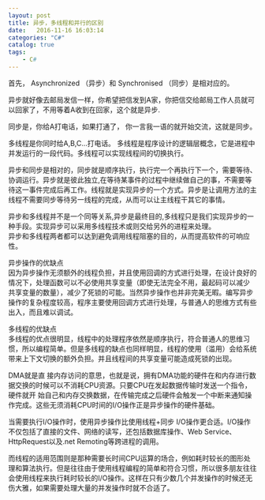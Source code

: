 ```yaml
---
layout: post
title: 异步，多线程和并行的区别
date:   2016-11-16 16:03:14
categories: "C#"
catalog: true
tags: 
    - C#
---
```




首先， Asynchronized （异步）和 Synchronised （同步）是相对应的。    

异步就好像去邮局发信一样，你希望把信发到A家，你把信交给邮局工作人员就可以回家了，不用等着A收到在回家，这个就是异步.    

同步是，你给A打电话，如果打通了， 你一言我一语的就开始交流，这就是同步。   

多线程是你同时给A,B,C...打电话。 多线程是程序设计的逻辑层概念，它是进程中并发运行的一段代码。多线程可以实现线程间的切换执行。 
 
异步和同步是相对的，同步就是顺序执行，执行完一个再执行下一个，需要等待、协调运行。异步就是彼此独立,在等待某事件的过程中继续做自己的事，不需要等待这一事件完成后再工作。线程就是实现异步的一个方式。异步是让调用方法的主线程不需要同步等待另一线程的完成，从而可以让主线程干其它的事情。    

异步和多线程并不是一个同等关系,异步是最终目的,多线程只是我们实现异步的一种手段。实现异步可以采用多线程技术或则交给另外的进程来处理。  
异步和多线程两者都可以达到避免调用线程阻塞的目的，从而提高软件的可响应性。  

异步操作的优缺点  
因为异步操作无须额外的线程负担，并且使用回调的方式进行处理，在设计良好的情况下，处理函数可以不必使用共享变量（即使无法完全不用，最起码可以减少 共享变量的数量），减少了死锁的可能。当然异步操作也并非完美无暇。编写异步操作的复杂程度较高，程序主要使用回调方式进行处理，与普通人的思维方式有些出入，而且难以调试。   

多线程的优缺点  
多线程的优点很明显，线程中的处理程序依然是顺序执行，符合普通人的思维习惯，所以编程简单。但是多线程的缺点也同样明显，线程的使用（滥用）会给系统带来上下文切换的额外负担。并且线程间的共享变量可能造成死锁的出现。   

DMA就是直 接内存访问的意思，也就是说，拥有DMA功能的硬件在和内存进行数据交换的时候可以不消耗CPU资源。只要CPU在发起数据传输时发送一个指令，硬件就开 始自己和内存交换数据，在传输完成之后硬件会触发一个中断来通知操作完成。这些无须消耗CPU时间的I/O操作正是异步操作的硬件基础。  

当需要执行I/O操作时，使用异步操作比使用线程+同步 I/O操作更合适。I/O操作不仅包括了直接的文件、网络的读写，还包括数据库操作、Web Service、HttpRequest以及.net Remoting等跨进程的调用。   

而线程的适用范围则是那种需要长时间CPU运算的场合，例如耗时较长的图形处理和算法执行。但是往往由于使用线程编程的简单和符合习惯，所以很多朋友往往会使用线程来执行耗时较长的I/O操作。这样在只有少数几个并发操作的时候还无伤大雅，如果需要处理大量的并发操作时就不合适了。   